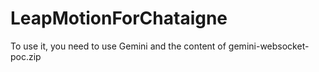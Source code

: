 # LeapMotionForChataigne
 
To use it, you need to use Gemini and the content of gemini-websocket-poc.zip
